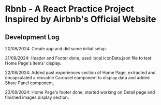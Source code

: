 # Rbnb - A React Practice Project Inspired by Airbnb's Official Website

## Development Log
20/08/2024: Create app and did some initial setup.

21/08/2024: Header and Footer done, used local iconData.json file to test Home Page's items' display.

22/08/2024: Added past experiences section of Home Page, extracted and encapsulated a reusable Carousel component to display data and added Share Panel component.

23/08/2024: Home Page's footer done, started working on Detail page and finished images display section.